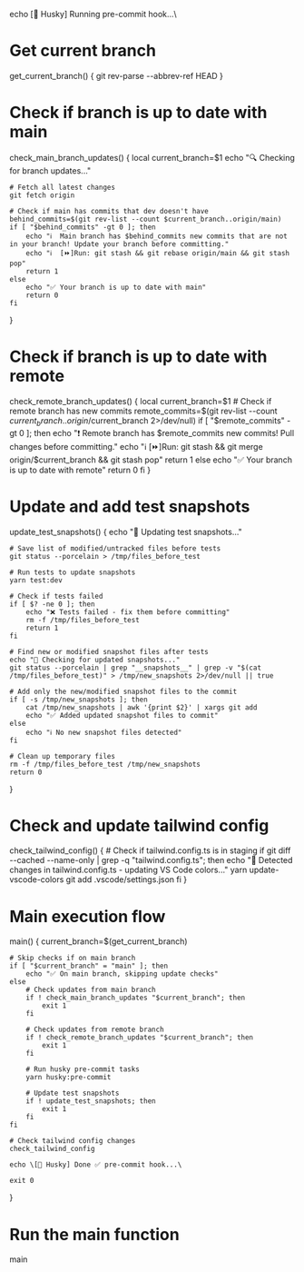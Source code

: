 echo \[🐶 Husky] Running pre-commit hook...\

# Get current branch
get_current_branch() {
    git rev-parse --abbrev-ref HEAD
}

# Check if branch is up to date with main
check_main_branch_updates() {
    local current_branch=$1
    echo "🔍 Checking for branch updates..."

    # Fetch all latest changes
    git fetch origin

    # Check if main has commits that dev doesn't have
    behind_commits=$(git rev-list --count $current_branch..origin/main)
    if [ "$behind_commits" -gt 0 ]; then
        echo "ℹ️  Main branch has $behind_commits new commits that are not in your branch! Update your branch before committing."
        echo "ℹ️  [⏩]Run: git stash && git rebase origin/main && git stash pop"
        return 1
    else
        echo "✅ Your branch is up to date with main"
        return 0
    fi
}

# Check if branch is up to date with remote
check_remote_branch_updates() {
    local current_branch=$1
    # Check if remote branch has new commits
    remote_commits=$(git rev-list --count $current_branch..origin/$current_branch 2>/dev/null)
    if [ "$remote_commits" -gt 0 ]; then
        echo "❗ Remote branch has $remote_commits new commits! Pull changes before committing."
        echo "ℹ️  [⏩]Run: git stash && git merge origin/$current_branch && git stash pop"
        return 1
    else
        echo "✅ Your branch is up to date with remote"
        return 0
    fi
}

# Update and add test snapshots
update_test_snapshots() {
    echo "🧪 Updating test snapshots..."

    # Save list of modified/untracked files before tests
    git status --porcelain > /tmp/files_before_test

    # Run tests to update snapshots
    yarn test:dev

    # Check if tests failed
    if [ $? -ne 0 ]; then
        echo "❌ Tests failed - fix them before committing"
        rm -f /tmp/files_before_test
        return 1
    fi

    # Find new or modified snapshot files after tests
    echo "📝 Checking for updated snapshots..."
    git status --porcelain | grep "__snapshots__" | grep -v "$(cat /tmp/files_before_test)" > /tmp/new_snapshots 2>/dev/null || true

    # Add only the new/modified snapshot files to the commit
    if [ -s /tmp/new_snapshots ]; then
        cat /tmp/new_snapshots | awk '{print $2}' | xargs git add
        echo "✅ Added updated snapshot files to commit"
    else
        echo "ℹ️ No new snapshot files detected"
    fi

    # Clean up temporary files
    rm -f /tmp/files_before_test /tmp/new_snapshots
    return 0
}

# Check and update tailwind config
check_tailwind_config() {
    # Check if tailwind.config.ts is in staging
    if git diff --cached --name-only | grep -q "tailwind.config.ts"; then
        echo "🎨 Detected changes in tailwind.config.ts - updating VS Code colors..."
        yarn update-vscode-colors
        git add .vscode/settings.json
    fi
}

# Main execution flow
main() {
    current_branch=$(get_current_branch)

    # Skip checks if on main branch
    if [ "$current_branch" = "main" ]; then
        echo "✅ On main branch, skipping update checks"
    else
        # Check updates from main branch
        if ! check_main_branch_updates "$current_branch"; then
            exit 1
        fi

        # Check updates from remote branch
        if ! check_remote_branch_updates "$current_branch"; then
            exit 1
        fi

        # Run husky pre-commit tasks
        yarn husky:pre-commit

        # Update test snapshots
        if ! update_test_snapshots; then
            exit 1
        fi
    fi

    # Check tailwind config changes
    check_tailwind_config

    echo \[🐶 Husky] Done ✅ pre-commit hook...\

    exit 0
}

# Run the main function
main
